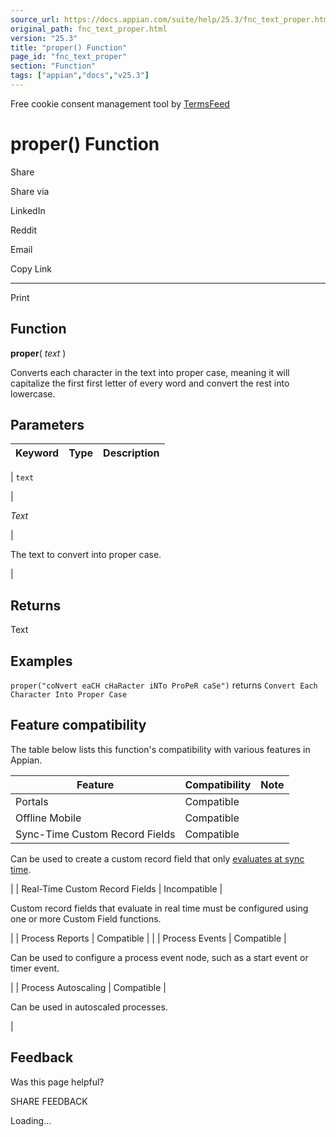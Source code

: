 ```yaml
---
source_url: https://docs.appian.com/suite/help/25.3/fnc_text_proper.html
original_path: fnc_text_proper.html
version: "25.3"
title: "proper() Function"
page_id: "fnc_text_proper"
section: "Function"
tags: ["appian","docs","v25.3"]
---
```



Free cookie consent management tool by [TermsFeed](https://www.termsfeed.com/)

# proper() Function

Share

Share via

LinkedIn

Reddit

Email

Copy Link

* * *

Print

## Function

**proper**( _text_ )

Converts each character in the text into proper case, meaning it will capitalize the first first letter of every word and convert the rest into lowercase.

## Parameters

| Keyword | Type | Description |
| --- | --- | --- |
|
`text`

 |

_Text_

 |

The text to convert into proper case.

 |

## Returns

Text

## Examples

`proper("coNvert eaCH cHaRacter iNTo ProPeR caSe")` returns `Convert Each Character Into Proper Case`

## Feature compatibility

The table below lists this function's compatibility with various features in Appian.

| Feature | Compatibility | Note |
| --- | --- | --- |
| Portals | Compatible |  |
| Offline Mobile | Compatible |  |
| Sync-Time Custom Record Fields | Compatible |
Can be used to create a custom record field that only [evaluates at sync time](custom-record-fields.html#prodlink-sync-time-evaluations).

 |
| Real-Time Custom Record Fields | Incompatible |

Custom record fields that evaluate in real time must be configured using one or more Custom Field functions.

 |
| Process Reports | Compatible |  |
| Process Events | Compatible |

Can be used to configure a process event node, such as a start event or timer event.

 |
| Process Autoscaling | Compatible |

Can be used in autoscaled processes.

 |

## Feedback

Was this page helpful?

SHARE FEEDBACK

Loading...